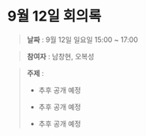 # 9월 12일 회의록

> **날짜** : 9월 12일 일요일 15:00 ~ 17:00

> **참여자** : 남창현, 오복성

> **주제** :
>
> - 추후 공개 예정
>
> - 추후 공개 예정
>
> - 추후 공개 예정
